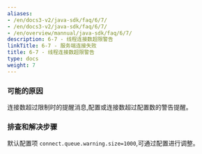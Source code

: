 ```yaml
---
aliases:
- /en/docs3-v2/java-sdk/faq/6/7/
- /en/docs3-v2/java-sdk/faq/6/7/
- /en/overview/mannual/java-sdk/faq/6/7/
description: 6-7 - 线程连接数超限警告
linkTitle: 6-7 - 服务端连接失败
title: 6-7 - 线程连接数超限警告
type: docs
weight: 7
---
```







### 可能的原因

连接数超过限制时的提醒消息,配置或连接数超过配置数的警告提醒。

### 排查和解决步骤

默认配置项 `connect.queue.warning.size=1000`,可通过配置进行调整。
